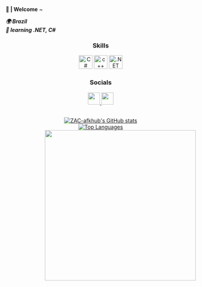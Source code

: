 **👋 | Welcome**
        ~

***🌍  Brazil***
<br>
***🧠  learning .NET, C#***


<div align='center'>

### Skills

<a href="https://docs.microsoft.com/en-us/dotnet/csharp/" target="_blank" rel="noreferrer"><img src="https://raw.githubusercontent.com/danielcranney/readme-generator/main/public/icons/skills/csharp-colored.svg" width="36" height="36" alt="C#" /></a>
<a><img src="https://raw.githubusercontent.com/danielcranney/profileme-dev/afa05625904238dbcd297b5384c65e0a09e439ac/public/icons/skills/cplusplus.svg" width="36" height="36" alt="c++"/></a>
<a href="https://dotnet.microsoft.com/en-us/" target="_blank" rel="noreferrer"><img src="https://raw.githubusercontent.com/danielcranney/readme-generator/main/public/icons/skills/dot-net-colored.svg" width="36" height="36" alt=".NET" /></a>

### Socials

 <a href="https://www.github.com/ZAC-afkhub" target="_blank" rel="noreferrer"> <picture> <source media="(prefers-color-scheme: dark)" srcset="https://raw.githubusercontent.com/danielcranney/readme-generator/main/public/icons/socials/github-dark.svg" /> <source media="(prefers-color-scheme: light)" srcset="https://raw.githubusercontent.com/danielcranney/readme-generator/main/public/icons/socials/github.svg" /> <img src="https://raw.githubusercontent.com/danielcranney/readme-generator/main/public/icons/socials/github.svg" width="32" height="32" /> </picture> </a> <a href="https://www.linkedin.com/in/isaac-silva-353b5a290/" target="_blank" rel="noreferrer"> <picture> <source media="(prefers-color-scheme: dark)" srcset="https://raw.githubusercontent.com/danielcranney/readme-generator/main/public/icons/socials/linkedin-dark.svg" /> <source media="(prefers-color-scheme: light)" srcset="https://raw.githubusercontent.com/danielcranney/readme-generator/main/public/icons/socials/linkedin.svg" /> <img src="https://raw.githubusercontent.com/danielcranney/readme-generator/main/public/icons/socials/linkedin.svg" width="32" height="32" /> </picture> </a>

<br>
<a href="http://www.github.com/ZAC-afkhub"><img src="https://github-readme-stats.vercel.app/api?username=ZAC-afkhub&show_icons=true&hide=&count_private=true&title_color=000000&text_color=000000&icon_color=0891b2&bg_color=1c1917&hide_border=true&show_icons=true" alt="ZAC-afkhub's GitHub stats" /></a>
<br>
<a href="https://github.com/ZAC-afkhub" align="left"><img src="https://github-readme-stats.vercel.app/api/top-langs/?username=ZAC-afkhub&langs_count=10&title_color=000000&text_color=000000&icon_color=0891b2&bg_color=1c1917&hide_border=true&locale=en&custom_title=Top%20%Languages" alt="Top Languages" /></a>
<img src='https://go.dev/images/gophers/ladder.svg' align='right' height='400px'/>
